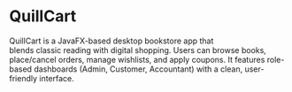 # QuillCart
QuillCart is a JavaFX-based desktop bookstore app that
<br>
blends classic reading with digital shopping. Users can browse books, place/cancel orders, manage wishlists, and apply coupons. It features role-based dashboards (Admin, Customer, Accountant) with a clean, user-friendly interface.
